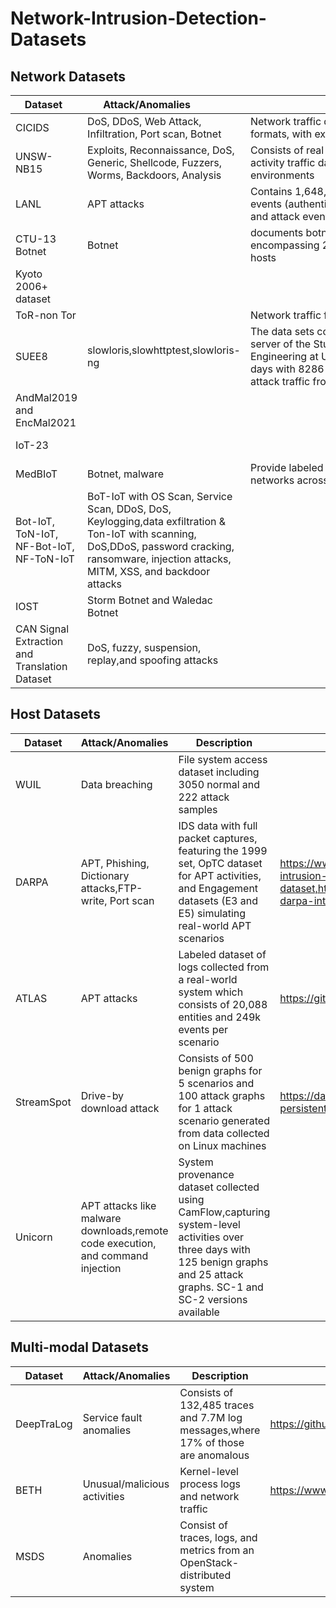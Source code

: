 # Network-Intrusion-Detection-Datasets

## Network Datasets

| <div style="width:90px"> Dataset </div>     | <div style="width:190px">Attack/Anomalies</div>                                                                                                                                                   | <div style="width:390px">Description</div>                                                                                                                                                                                             | Link                                                                                 |
|---------------------------------------------|---------------------------------------------------------------------------------------------------------------------------------------------------------------------------------------------------|----------------------------------------------------------------------------------------------------------------------------------------------------------------------------------------------------------------------------------------|--------------------------------------------------------------------------------------|
| CICIDS                                      | DoS, DDoS, Web Attack, Infiltration, Port scan, Botnet                                                                                                                                            | Network traffic data provided in pcap and CSV formats, with extracted flow features                                                                                                                                                    | https://www.unb.ca/cic/datasets/ids-2017.html                                        |
| UNSW-NB15                                   | Exploits, Reconnaissance, DoS, Generic, Shellcode, Fuzzers, Worms, Backdoors, Analysis                                                                                                            | Consists of real benign and simulated attack activity traffic data logs collected from simulation environments                                                                                                                         | https://research.unsw.edu.au/projects/unsw-nb15-dataset                              |
| LANL                                        | APT attacks                                                                                                                                                                                       | Contains 1,648,275,307 events comprising benign events (authentication, network flow, DNS lookup) and attack events                                                                                                                    | https://csr.lanl.gov/data/cyber1/                                                    |
| CTU-13 Botnet                               | Botnet                                                                                                                                                                                            | documents botnet traffic across 13 scenarios, encompassing 2.5M data packets between 371K hosts                                                                                                                                        | http://mcfp.weebly.com/                                                              |
| Kyoto 2006+ dataset                         |                                                                                                                                                                                                   |                                                                                                                                                                                                                                        | http://www.takakura.com/Kyoto_data/                                                  |
| ToR-non Tor                                 |                                                                                                                                                                                                   | Network traffic for seven scenarios                                                                                                                                                                                                    | https://www.unb.ca/cic/datasets/tor.html                                             |
| SUEE8                                       | slowloris,slowhttptest,slowloris-ng                                                                                                                                                               | The data sets contain traffic in and out of the web server of the Student Union for Electrical Engineering at Ulm University running for eight days with 8286 clients. The data was mixed with attack traffic from 150 attacks running | https://github.com/vs-uulm/2017-SUEE-data-set?tab=readme-ov-file                     |
| AndMal2019 and EncMal2021                   |                                                                                                                                                                                                   |                                                                                                                                                                                                                                        |                                                                                      |
| IoT-23                                      |                                                                                                                                                                                                   |                                                                                                                                                                                                                                        | https://mcfp.felk.cvut.cz/publicDatasets/IoT-23-Dataset/iot_23_datasets_small.tar.gz |
| MedBIoT                                     | Botnet, malware                                                                                                                                                                                   | Provide labeled dataflows from medium-sized IoT networks across 23 scenarios                                                                                                                                                           |                                                                                      |
| Bot-IoT, ToN-IoT, NF-Bot-IoT, NF-ToN-IoT    | BoT-IoT with OS Scan, Service Scan, DDoS, DoS, Keylogging,data exfiltration  & Ton-IoT with scanning, DoS,DDoS, password cracking, ransomware, injection attacks, MITM, XSS, and backdoor attacks |                                                                                                                                                                                                                                        | https://research.unsw.edu.au/projects/bot-iot-dataset,https://staff.itee.uq.edu.au/marius/NIDS_datasets/                               |
| IOST                                        | Storm Botnet and Waledac Botnet                                                                                                                                                                   |                                                                                                                                                                                                                                        |                                                                                      |
| CAN Signal Extraction and Translation Dataset | DoS, fuzzy, suspension, replay,and spoofing attacks                                                                                                                                               |                                                                                                                                                                                                                                        |                                                                                      |

## Host Datasets

| Dataset    | Attack/Anomalies                                                                | Description                                                                                                                                                                       | Link                                                                                    |
|------------|---------------------------------------------------------------------------------|-----------------------------------------------------------------------------------------------------------------------------------------------------------------------------------|-----------------------------------------------------------------------------------------|
| WUIL       | Data breaching                                                                  | File system access dataset including 3050 normal and 222 attack samples                                                                                                           |                                                                                         |
| DARPA      | APT, Phishing, Dictionary attacks,FTP-write, Port scan                          | IDS data with full packet captures, featuring the 1999 set, OpTC dataset for APT activities, and Engagement datasets (E3 and E5) simulating real-world APT scenarios              | https://www.ll.mit.edu/r-d/datasets/1999-darpa-intrusion-detection-evaluation-dataset,https://www.ll.mit.edu/r-d/datasets/1998-darpa-intrusion-detection-evaluation-dataset  |
| ATLAS      | APT attacks                                                                     | Labeled dataset of logs collected from a real-world system which consists of 20,088 entities and 249k events per scenario                                                         |  https://github.com/purseclab/ATLAS/tree/main/raw_logs                                                                                       |
| StreamSpot | Drive-by download attack                                                        | Consists of 500 benign graphs for 5 scenarios and 100 attack graphs for 1 attack scenario generated from data collected on Linux machines                                         |  https://dataverse.harvard.edu/dataset.xhtml?persistentId=doi:10.7910/DVN/83KYJY                                                                                       |
| Unicorn    | APT attacks like malware downloads,remote code execution, and command injection | System provenance dataset collected using CamFlow,capturing system-level activities over three days with 125 benign graphs and 25 attack graphs. SC-1 and SC-2 versions available |                                                                                         |

## Multi-modal Datasets


| Dataset    | Attack/Anomalies             | Description                                                                       | Link |
|------------|------------------------------|-----------------------------------------------------------------------------------|------|
| DeepTraLog | Service fault anomalies      | Consists of 132,485 traces and 7.7M log messages,where 17% of those are anomalous | https://github.com/FudanSELab/DeepTraLog/tree/main/TraceLogData     |
| BETH       | Unusual/malicious activities | Kernel-level process logs and network traffic                                     |https://www.kaggle.com/datasets/katehighnam/beth-dataset      |
| MSDS       | Anomalies                    | Consist of traces, logs, and metrics from an OpenStack-distributed system         |      |